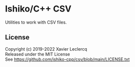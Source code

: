 # Ishiko/C++ CSV

Utilities to work with CSV files.

## License

Copyright (c) 2019-2022 Xavier Leclercq\
Released under the MIT License\
See https://github.com/ishiko-cpp/csv/blob/main/LICENSE.txt
